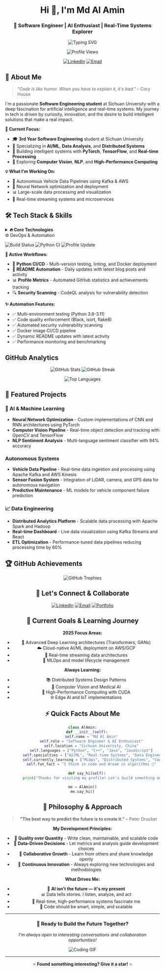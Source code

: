 <div align="center">

# Hi 👋, I'm Md Al Amin

### 🚀 Software Engineer | AI Enthusiast | Real-Time Systems Explorer

<p>
  <img src="https://readme-typing-svg.herokuapp.com?font=Fira+Code&size=22&duration=3000&pause=1000&color=00F7FF&center=true&vCenter=true&width=600&lines=Software+Engineer+%7C+Sichuan+University;AI+%26+Machine+Learning+Enthusiast;Building+Intelligent+Real-Time+Systems;Data+Driven+%E2%80%A2+Logic+Obsessed+%F0%9F%9A%80" alt="Typing SVG" />
</p>

<img src="https://komarev.com/ghpvc/?username=alaminxtration&color=blueviolet&style=flat-square&label=Profile+Views" alt="Profile Views" />

[![LinkedIn](https://img.shields.io/badge/LinkedIn-Connect-0077B5?style=for-the-badge&logo=linkedin&logoColor=white)](https://www.linkedin.com/in/alaminxtraction/)
[![Email](https://img.shields.io/badge/Email-Contact-D14836?style=for-the-badge&logo=gmail&logoColor=white)](mailto:ecoalamin@gmail.com)

</div>

## 🧠 About Me

> *"Code is like humor. When you have to explain it, it's bad."* – Cory House

I'm a passionate **Software Engineering student** at Sichuan University with a deep fascination for artificial intelligence and real-time systems. My journey in tech is driven by curiosity, innovation, and the desire to build intelligent solutions that make a real impact.

**🎯 Current Focus:**

- 🎓 **3rd Year Software Engineering** student at Sichuan University
- 🔬 Specializing in **AI/ML**, **Data Analysis**, and **Distributed Systems**
- 🤖 Building intelligent systems with **PyTorch**, **TensorFlow**, and **Real-time Processing**
- 🧪 Exploring **Computer Vision**, **NLP**, and **High-Performance Computing**

**💡 What I'm Working On:**

- 🚗 Autonomous Vehicle Data Pipelines using Kafka & AWS
- 🧠 Neural Network optimization and deployment
- 📊 Large-scale data processing and visualization
- 🔄 Real-time streaming systems and microservices

## 🛠️ Tech Stack & Skills

<details>
<summary><strong>🔥 Core Technologies</strong></summary>
<br>

**Programming Languages:**
![C++](https://img.shields.io/badge/C%2B%2B-00599C?style=for-the-badge&logo=c%2B%2B&logoColor=white)
![Java](https://img.shields.io/badge/Java-ED8B00?style=for-the-badge&logo=java&logoColor=white)
![Python](https://img.shields.io/badge/Python-3776AB?style=for-the-badge&logo=python&logoColor=white)
![JavaScript](https://img.shields.io/badge/JavaScript-F7DF1E?style=for-the-badge&logo=javascript&logoColor=black)

**AI/ML & Data Science:**
![TensorFlow](https://img.shields.io/badge/TensorFlow-FF6F00?style=for-the-badge&logo=tensorflow&logoColor=white)
![PyTorch](https://img.shields.io/badge/PyTorch-EE4C2C?style=for-the-badge&logo=pytorch&logoColor=white)
![OpenCV](https://img.shields.io/badge/OpenCV-27338e?style=for-the-badge&logo=OpenCV&logoColor=white)
![Pandas](https://img.shields.io/badge/Pandas-2C2D72?style=for-the-badge&logo=pandas&logoColor=white)
![NumPy](https://img.shields.io/badge/Numpy-777BB4?style=for-the-badge&logo=numpy&logoColor=white)
![Matplotlib](https://img.shields.io/badge/Matplotlib-11557c?style=for-the-badge&logo=python&logoColor=white)

**Backend & Databases:**
![Flask](https://img.shields.io/badge/Flask-000000?style=for-the-badge&logo=flask&logoColor=white)
![Node.js](https://img.shields.io/badge/Node.js-339933?style=for-the-badge&logo=nodedotjs&logoColor=white)
![MySQL](https://img.shields.io/badge/MySQL-4479A1?style=for-the-badge&logo=mysql&logoColor=white)
![PostgreSQL](https://img.shields.io/badge/PostgreSQL-316192?style=for-the-badge&logo=postgresql&logoColor=white)

**Cloud & DevOps:**
![AWS](https://img.shields.io/badge/AWS-232F3E?style=for-the-badge&logo=amazon-aws&logoColor=white)
![Docker](https://img.shields.io/badge/Docker-2496ED?style=for-the-badge&logo=docker&logoColor=white)
![Apache Kafka](https://img.shields.io/badge/Apache%20Kafka-000?style=for-the-badge&logo=apachekafka)
![Hadoop](https://img.shields.io/badge/Apache%20Hadoop-66CCFF?style=for-the-badge&logo=apachehadoop&logoColor=black)

**Tools & Environment:**
![Git](https://img.shields.io/badge/Git-F05032?style=for-the-badge&logo=git&logoColor=white)
![Linux](https://img.shields.io/badge/Linux-FCC624?style=for-the-badge&logo=linux&logoColor=black)
![VS Code](https://img.shields.io/badge/VS_Code-0078D4?style=for-the-badge&logo=visual%20studio%20code&logoColor=white)

</details>
 ⚙️ DevOps & Automation

![Build Status](https://github.com/alaminxtration/alaminxtration/workflows/CI/badge.svg)
![Python CI](https://github.com/alaminxtration/alaminxtration/workflows/Python%20CI%2FCD%20Pipeline/badge.svg)
![Profile Update](https://github.com/alaminxtration/alaminxtration/workflows/Auto%20Update%20README/badge.svg)

**🔄 Active Workflows:**

- 🔨 **Python CI/CD** - Multi-version testing, linting, and Docker deployment
- 📝 **README Automation** - Daily updates with latest blog posts and activity
- 📊 **Profile Metrics** - Automated GitHub statistics and achievements tracking
- 🔍 **Security Scanning** - CodeQL analysis for vulnerability detection

**✨ Automation Features:**

- ✅ Multi-environment testing (Python 3.8-3.11)
- ✅ Code quality enforcement (Black, isort, flake8)
- ✅ Automated security vulnerability scanning
- ✅ Docker image CI/CD pipeline
- ✅ Dynamic README updates with latest activity
- ✅ Performance monitoring and benchmarking

##  GitHub Analytics

<div align="center">
  
![GitHub Stats](https://github-readme-stats.vercel.app/api?username=alaminxtration&show_icons=true&theme=radical&count_private=true&hide_border=true&bg_color=0D1117)
![GitHub Streak](https://github-readme-streak-stats.herokuapp.com/?user=alaminxtration&theme=radical&hide_border=true&background=0D1117)

![Top Languages](https://github-readme-stats.vercel.app/api/top-langs/?username=alaminxtration&layout=compact&theme=radical&hide_border=true&bg_color=0D1117)

</div>

## 🚀 Featured Projects

### 🤖 AI & Machine Learning

- **Neural Network Optimization** - Custom implementations of CNN and RNN architectures using PyTorch
- **Computer Vision Pipeline** - Real-time object detection and tracking with OpenCV and TensorFlow
- **NLP Sentiment Analysis** - Multi-language sentiment classifier with 94% accuracy

###  Autonomous Systems

- **Vehicle Data Pipeline** - Real-time data ingestion and processing using Apache Kafka and AWS Kinesis
- **Sensor Fusion System** - Integration of LiDAR, camera, and GPS data for autonomous navigation
- **Predictive Maintenance** - ML models for vehicle component failure prediction

### 📈 Data Engineering

- **Distributed Analytics Platform** - Scalable data processing with Apache Spark and Hadoop
- **Real-time Dashboard** - Live data visualization using Kafka Streams and React
- **ETL Optimization** - Performance-tuned data pipelines reducing processing time by 60%

## 🏆 GitHub Achievements

<div align="center">

![GitHub Trophies](https://github-profile-trophy.vercel.app/?username=alaminxtration&theme=radical&no-bg=true&no-frame=true&row=1&column=6)

## 💬 Let's Connect & Collaborate

<div align="center">

[![LinkedIn](https://img.shields.io/badge/LinkedIn-Connect-0077B5?style=for-the-badge&logo=linkedin&logoColor=white)](https://www.linkedin.com/in/alaminxtraction/)
[![Email](https://img.shields.io/badge/Email-Contact-D14836?style=for-the-badge&logo=gmail&logoColor=white)](mailto:ecoalamin@gmail.com)
[![Portfolio](https://img.shields.io/badge/Portfolio-Visit-FF5722?style=for-the-badge&logo=google-chrome&logoColor=white)](#)

</div>

## 🎯 Current Goals & Learning Journey

**2025 Focus Areas:**

- 🧠 Advanced Deep Learning architectures (Transformers, GANs)
- ☁️ Cloud-native AI/ML deployment on AWS/GCP
- 🔄 Real-time streaming data architectures
- 🤖 MLOps and model lifecycle management

**Always Learning:**

- 📚 Distributed Systems Design Patterns
- 🔬 Computer Vision and Medical AI
- 🚀 High-Performance Computing with CUDA
- 🌐 Edge AI and IoT implementations

## ⚡ Quick Facts About Me

```python
class AlAmin:
    def __init__(self):
        self.name = "Md Al Amin"
        self.role = "Software Engineer & AI Enthusiast"
        self.location = "Sichuan University, China"
        self.languages = ["Python", "C++", "Java", "JavaScript"]
        self.specialties = ["AI/ML", "Real-time Systems", "Data Engineering"]
        self.currently_learning = ["MLOps", "Distributed Systems", "Computer Vision"]
        self.fun_fact = "I think in code and dream in algorithms 🤖"
    
    def say_hi(self):
        print("Thanks for visiting my profile! Let's build something amazing together!")

me = AlAmin()
me.say_hi()
```

## 🌟 Philosophy & Approach

> **"The best way to predict the future is to create it."** – Peter Drucker

**My Development Principles:**

- 🎯 **Quality over Quantity** - Write clean, maintainable, and scalable code
- 🔬 **Data-Driven Decisions** - Let metrics and analysis guide development choices
- 🤝 **Collaborative Growth** - Learn from others and share knowledge openly
- 🚀 **Continuous Innovation** - Always exploring new technologies and methodologies

**What Drives Me:**

- 🤖 **AI isn't the future — it's my present**
- 📊 Data tells stories. I listen, analyze, and act
- 🚦 Real-time, high-performance systems fascinate me
- 🎯 Code should be smart, simple, and scalable

---

<div align="center">

### 🚀 Ready to Build the Future Together?

*I'm always open to interesting conversations and collaboration opportunities!*

![Coding GIF](https://media.giphy.com/media/qgQUggAC3Pfv687qPC/giphy.gif)

---

⭐ **Found something interesting? Give it a star!** ⭐

</div>

</div>
